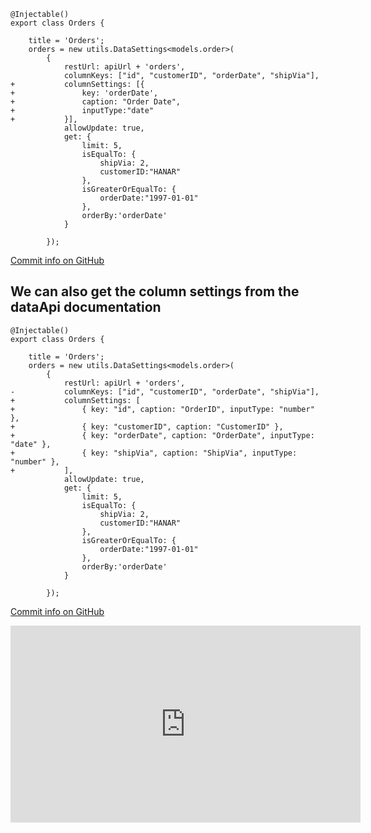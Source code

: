 ﻿```csdiff
@Injectable()
export class Orders {

    title = 'Orders';
    orders = new utils.DataSettings<models.order>(
        {
            restUrl: apiUrl + 'orders',
            columnKeys: ["id", "customerID", "orderDate", "shipVia"],
+           columnSettings: [{
+               key: 'orderDate',
+               caption: "Order Date",
+               inputType:"date"
+           }],
            allowUpdate: true,
            get: {
                limit: 5,
                isEqualTo: {
                    shipVia: 2,
                    customerID:"HANAR"
                },
                isGreaterOrEqualTo: {
                    orderDate:"1997-01-01"
                },
                orderBy:'orderDate'
            }

        });
```

[Commit info on GitHub](https://github.com/FireflyMigration/ENV.Web/commit/00aefc7f5c5290a7aaa4e340b4250582b4c61036)

## We can also get the column settings from the dataApi documentation

```csdiff
@Injectable()
export class Orders {

    title = 'Orders';
    orders = new utils.DataSettings<models.order>(
        {
            restUrl: apiUrl + 'orders',
-           columnKeys: ["id", "customerID", "orderDate", "shipVia"],
+           columnSettings: [
+               { key: "id", caption: "OrderID", inputType: "number" },
+               { key: "customerID", caption: "CustomerID" },
+               { key: "orderDate", caption: "OrderDate", inputType: "date" },
+               { key: "shipVia", caption: "ShipVia", inputType: "number" },
+           ],
            allowUpdate: true,
            get: {
                limit: 5,
                isEqualTo: {
                    shipVia: 2,
                    customerID:"HANAR"
                },
                isGreaterOrEqualTo: {
                    orderDate:"1997-01-01"
                },
                orderBy:'orderDate'
            }

        });
```

[Commit info on GitHub](https://github.com/FireflyMigration/ENV.Web/commit/a09ebc1d44232ccfd795b40f48f3677acff73e12)




<iframe width="560" height="315" src="https://www.youtube.com/embed/OraP5aEhWvQ?list=PL1DEQjXG2xnJOSQf2421r1S040NkvCApp" frameborder="0" allowfullscreen></iframe>
